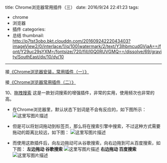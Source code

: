 title: Chrome浏览器常用插件（三）
date: 2016/9/24 22:41:23
tags:
- chrome
- 浏览器
- 插件
categories:
- 总结
thumbnail: http://p7tst3obo.bkt.clouddn.com/20160924222043403?imageView2/0/interlace/1/q/100|watermark/2/text/Y3lhbmcudGVjaA==/font/Y29uc29sYXM=/fontsize/720/fill/I0Q0RUVGMQ==/dissolve/69/gravity/SouthEast/dx/10/dy/10
---


接[《Chrome浏览器安装，常用插件（一）》](http://blog.csdn.net/u011303443/article/details/52337699)

接[《Chrome浏览器常用插件（二）》](http://blog.csdn.net/u011303443/article/details/52430503)

10、[拖拽搜索](https://chrome.google.com/webstore/detail/%E6%8B%96%E6%8B%BD%E6%90%9C%E7%B4%A2/pikkaahnnohhoileadgipnfcklbalemk?utm_source=chrome-ntp-icon)
这是一款划词搜索的增强插件，非常的实用，使用频次也非常的高。

<!-- more -->

- 在Chrome浏览器里，默认状态下划词是不会有反应的，如下图所示：
![这里写图片描述](http://p7tst3obo.bkt.clouddn.com/20160924222043403?imageView2/0/interlace/1/q/100|watermark/2/text/Y3lhbmcudGVjaA==/font/Y29uc29sYXM=/fontsize/720/fill/I0Q0RUVGMQ==/dissolve/69/gravity/SouthEast/dx/10/dy/10)

- 但是可以将划词拖动到标签页，那么将在搜索引擎中搜索，不过这种方式需要拖动的距离比较远，如下图：
![这里写图片描述](http://p7tst3obo.bkt.clouddn.com/20160924222723749?imageView2/0/interlace/1/q/100|watermark/2/text/Y3lhbmcudGVjaA==/font/Y29uc29sYXM=/fontsize/720/fill/I0Q0RUVGMQ==/dissolve/69/gravity/SouthEast/dx/10/dy/10)

- 而使用这款插件后，向左边拖动可从谷歌搜索，向右边拖到可从百度搜索，如下图：
**左边拖动 谷歌搜索**
![这里写图片描述](http://p7tst3obo.bkt.clouddn.com/20160924223554127?imageView2/0/interlace/1/q/100|watermark/2/text/Y3lhbmcudGVjaA==/font/Y29uc29sYXM=/fontsize/720/fill/I0Q0RUVGMQ==/dissolve/69/gravity/SouthEast/dx/10/dy/10)
**右边拖动 百度搜索**
![这里写图片描述](http://p7tst3obo.bkt.clouddn.com/20160924223603895?imageView2/0/interlace/1/q/100|watermark/2/text/Y3lhbmcudGVjaA==/font/Y29uc29sYXM=/fontsize/720/fill/I0Q0RUVGMQ==/dissolve/69/gravity/SouthEast/dx/10/dy/10)
